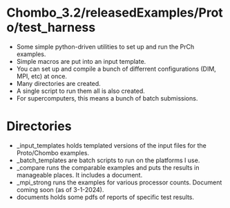 # Chombo_3.2/releasedExamples/Proto/test_harness
* Some simple python-driven utilities to set up and run the PrCh examples.
* Simple macros are put into an input template.
* You can set up and compile a bunch of differrent configurations (DIM, MPI, etc) at once.
* Many directories are created.
* A single script to run them all is also created.
* For supercomputers, this means a bunch of batch submissions.

# Directories
* _input_templates holds templated versions of the input files for the Proto/Chombo examples.
* _batch_templates are batch scripts to run on the platforms I use.
* _compare runs the comparable examples and puts the results in manageable places.   It includes a document.
* _mpi_strong runs the examples for various processor counts.   Document coming soon (as of 3-1-2024).
* documents holds some pdfs of reports of specific test results.
